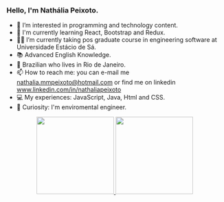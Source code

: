 ### Hello, I'm Nathália Peixoto. 

- 💞️ I’m interested in programming and technology content.
- 👀 I'm currently learning React, Bootstrap and Redux.
- 👷‍♀️ I’m currently taking pos graduate course in engineering software at Universidade Estácio de Sá.
- 📚 Advanced English Knowledge.
- 🏡 Brazilian who lives in Rio de Janeiro.
- 📫 How to reach me: you can e-mail me nathalia.mmpeixoto@hotmail.com or find me on linkedin www.linkedin.com/in/nathaliapeixoto 
- 💻 My experiences: JavaScript, Java, Html and CSS.
- 🍃 Curiosity: I'm enviromental engineer.

  
</div>

<div align="center">
  <a href="https://github.com/NathaliaMMPeixoto">
  <img height="180em" src="https://github-readme-stats.vercel.app/api?username=NathaliaMMPeixoto&show_icons=true&theme=dracula&include_all_commits=true&count_private=true"/>
  <img height="180em" src="https://github-readme-stats.vercel.app/api/top-langs/?username=NathaliaMMPeixoto&layout=compact&langs_count=7&theme=dracula"/>
</div>
  

  
 
  
 
<!---
NathaliaMMPeixoto/NathaliaMMPeixoto is a ✨ special ✨ repository because its `README.md` (this file) appears on your GitHub profile.
You can click the Preview link to take a look at your changes.
--->
